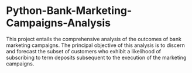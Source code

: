 # Python-Bank-Marketing-Campaigns-Analysis

This project entails the comprehensive analysis of the outcomes of bank marketing campaigns. The principal objective of this analysis is to discern and forecast the subset of customers who exhibit a likelihood of subscribing to term deposits subsequent to the execution of the marketing campaigns.

